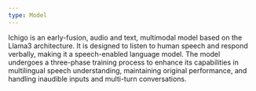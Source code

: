 ```yaml
---
type: Model
---
```


Ichigo is an early-fusion, audio and text, multimodal model based on the Llama3 architecture. It is designed to listen to human speech and respond verbally, making it a speech-enabled language model. The model undergoes a three-phase training process to enhance its capabilities in multilingual speech understanding, maintaining original performance, and handling inaudible inputs and multi-turn conversations.
